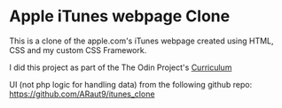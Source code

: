 # Apple iTunes webpage Clone #

This is a clone of the apple.com's iTunes webpage created using HTML, CSS and my custom CSS Framework.

I did this project as part of the The Odin Project's [Curriculum](https://www.theodinproject.com/courses/html5-and-css3/lessons/design-your-own-grid-based-framework)

UI (not php logic for handling data) from the following github repo: https://github.com/ARaut9/itunes_clone
